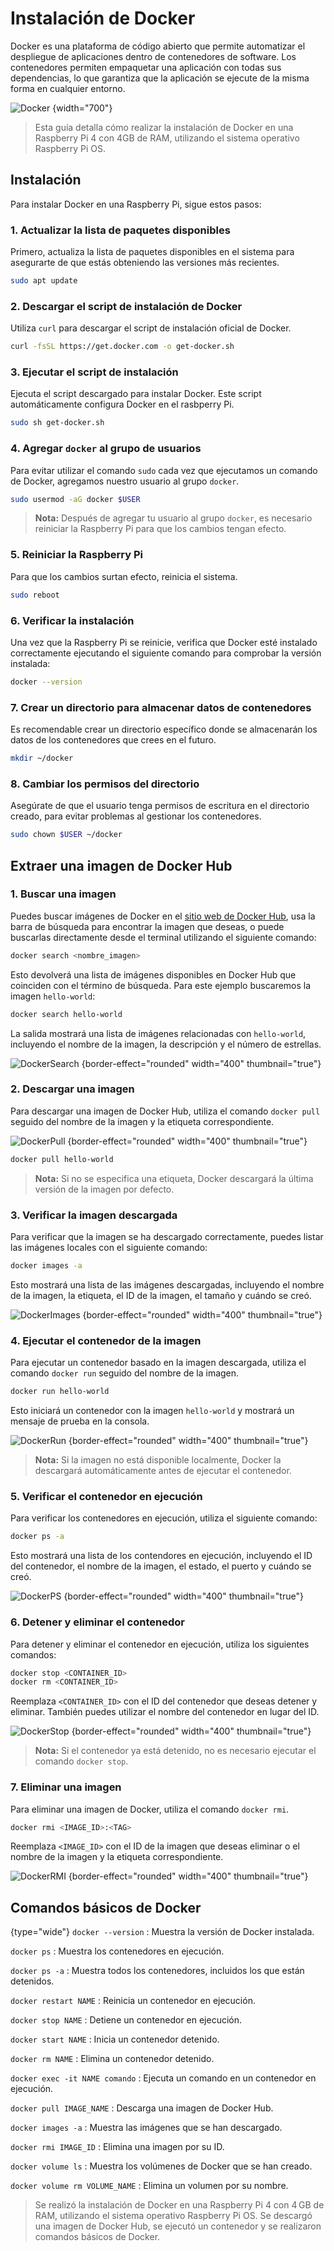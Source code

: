 # Instalación de Docker

Docker es una plataforma de código abierto que permite automatizar el despliegue de aplicaciones dentro de contenedores
de software.
Los contenedores permiten empaquetar una aplicación con todas sus dependencias, lo que garantiza que la aplicación se
ejecute de la misma forma en cualquier entorno.

![Docker](docker.png) {width="700"}

> Esta guía detalla cómo realizar la instalación de Docker en una Raspberry Pi 4 con 4GB de RAM, utilizando el sistema operativo Raspberry Pi OS.

## Instalación

Para instalar Docker en una Raspberry Pi, sigue estos pasos:

### 1. Actualizar la lista de paquetes disponibles

Primero, actualiza la lista de paquetes disponibles en el sistema para asegurarte de que estás obteniendo las versiones más recientes.

```bash
sudo apt update
```

### 2. Descargar el script de instalación de Docker

Utiliza `curl` para descargar el script de instalación oficial de Docker.

```bash
curl -fsSL https://get.docker.com -o get-docker.sh
```

### 3. Ejecutar el script de instalación

Ejecuta el script descargado para instalar Docker. Este script automáticamente configura Docker en el rasbperry Pi.

```bash
sudo sh get-docker.sh
```

### 4. Agregar `docker` al grupo de usuarios

Para evitar utilizar el comando `sudo` cada vez que ejecutamos un comando de Docker, agregamos nuestro usuario al grupo `docker`.

```bash
sudo usermod -aG docker $USER
```

> **Nota:** Después de agregar tu usuario al grupo `docker`, es necesario reiniciar la Raspberry Pi para que los cambios tengan efecto.

### 5. Reiniciar la Raspberry Pi

Para que los cambios surtan efecto, reinicia el sistema.

```bash
sudo reboot
```

### 6. Verificar la instalación

Una vez que la Raspberry Pi se reinicie, verifica que Docker esté instalado correctamente ejecutando el siguiente comando para comprobar la versión instalada:

```bash
docker --version
```

### 7. Crear un directorio para almacenar datos de contenedores

Es recomendable crear un directorio específico donde se almacenarán los datos de los contenedores que crees en el futuro.

```bash
mkdir ~/docker
```

### 8. Cambiar los permisos del directorio

Asegúrate de que el usuario tenga permisos de escritura en el directorio creado, para evitar problemas al gestionar los contenedores.

```bash
sudo chown $USER ~/docker
```

## Extraer una imagen de Docker Hub

### 1. Buscar una imagen

Puedes buscar imágenes de Docker en el [sitio web de Docker Hub](https://hub.docker.com/ "Página oficial de Docker Hub"), usa la barra de búsqueda para encontrar la imagen que deseas, o puede buscarlas directamente desde el terminal utilizando el siguiente comando:

```bash
docker search <nombre_imagen>
```

Esto devolverá una lista de imágenes disponibles en Docker Hub que coinciden con el término de búsqueda. Para este ejemplo buscaremos la imagen `hello-world`:

```bash
docker search hello-world
```

La salida mostrará una lista de imágenes relacionadas con `hello-world`, incluyendo el nombre de la imagen, la descripción y el número de estrellas.

![DockerSearch](docker_search.png) {border-effect="rounded" width="400" thumbnail="true"}

### 2. Descargar una imagen

Para descargar una imagen de Docker Hub, utiliza el comando `docker pull` seguido del nombre de la imagen y la etiqueta correspondiente.

![DockerPull](docker_pull.png) {border-effect="rounded" width="400" thumbnail="true"}

```bash
docker pull hello-world
```

> **Nota:** Si no se especifica una etiqueta, Docker descargará la última versión de la imagen por defecto.

### 3. Verificar la imagen descargada

Para verificar que la imagen se ha descargado correctamente, puedes listar las imágenes locales con el siguiente comando:

```bash
docker images -a
```

Esto mostrará una lista de las imágenes descargadas, incluyendo el nombre de la imagen, la etiqueta, el ID de la imagen, el tamaño y cuándo se creó.

![DockerImages](docker_images.png) {border-effect="rounded" width="400" thumbnail="true"}

### 4. Ejecutar el contenedor de la imagen

Para ejecutar un contenedor basado en la imagen descargada, utiliza el comando `docker run` seguido del nombre de la imagen.

```bash
docker run hello-world
```

Esto iniciará un contenedor con la imagen `hello-world` y mostrará un mensaje de prueba en la consola.

![DockerRun](docker_run.png) {border-effect="rounded" width="400" thumbnail="true"}

> **Nota:** Si la imagen no está disponible localmente, Docker la descargará automáticamente antes de ejecutar el contenedor.

### 5. Verificar el contenedor en ejecución

Para verificar los contenedores en ejecución, utiliza el siguiente comando:

```bash
docker ps -a
```

Esto mostrará una lista de los contendores en ejecución, incluyendo el ID del contenedor, el nombre de la imagen, el estado, el puerto y cuándo se creó.

![DockerPS](docker_ps.png) {border-effect="rounded" width="400" thumbnail="true"}

### 6. Detener y eliminar el contenedor

Para detener y eliminar el contenedor en ejecución, utiliza los siguientes comandos:

```bash
docker stop <CONTAINER_ID>
docker rm <CONTAINER_ID>
```

Reemplaza `<CONTAINER_ID>` con el ID del contenedor que deseas detener y eliminar. También puedes utilizar el nombre del contenedor en lugar del ID.

![DockerStop](docker_stop.png) {border-effect="rounded" width="400" thumbnail="true"}

> **Nota:** Si el contenedor ya está detenido, no es necesario ejecutar el comando `docker stop`.

### 7. Eliminar una imagen

Para eliminar una imagen de Docker, utiliza el comando `docker rmi`.

```bash
docker rmi <IMAGE_ID>:<TAG>
```

Reemplaza `<IMAGE_ID>` con el ID de la imagen que deseas eliminar o el nombre de la imagen y la etiqueta correspondiente.

![DockerRMI](docker_rmi.png) {border-effect="rounded" width="400" thumbnail="true"}

## Comandos básicos de Docker

{type="wide"}
`docker --version`
: Muestra la versión de Docker instalada.

`docker ps`
: Muestra los contenedores en ejecución.

`docker ps -a`
: Muestra todos los contenedores, incluidos los que están detenidos.

`docker restart NAME`
: Reinicia un contenedor en ejecución.

`docker stop NAME`
: Detiene un contenedor en ejecución.

`docker start NAME`
: Inicia un contenedor detenido.

`docker rm NAME`
: Elimina un contenedor detenido.

`docker exec -it NAME comando`
: Ejecuta un comando en un contenedor en ejecución.

`docker pull IMAGE_NAME`
: Descarga una imagen de Docker Hub.

`docker images -a`
: Muestra las imágenes que se han descargado.

`docker rmi IMAGE_ID`
: Elimina una imagen por su ID.

`docker volume ls`
: Muestra los volúmenes de Docker que se han creado.

`docker volume rm VOLUME_NAME`
: Elimina un volumen por su nombre.

> Se realizó la instalación de Docker en una Raspberry Pi 4 con 4 GB de RAM, utilizando el sistema operativo Raspberry Pi OS. Se descargó una imagen de Docker Hub, se ejecutó un contenedor y se realizaron comandos básicos de Docker.